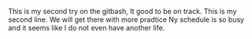 This is my second try on the gitbash, It good to be on track.
This is my second line.
We will get there with more pradtice
Ny schedule is so busy and it seems like I do not even have another life.
